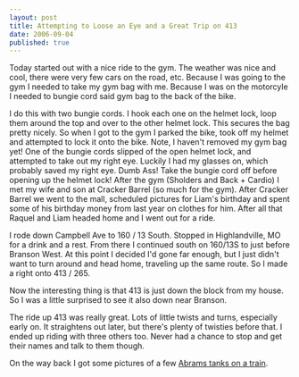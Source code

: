 ```yaml
---
layout: post
title: Attempting to Loose an Eye and a Great Trip on 413
date: 2006-09-04
published: true
---
```

Today started out with a nice ride to the gym. The weather was nice and cool, there were very few cars on the road, etc. Because I was going to the gym I needed to take my gym bag with me. Because I was on the motorcyle I needed to bungie cord said gym bag to the back of the bike.

I do this with two bungie cords. I hook each one on the helmet lock, loop them around the top and over to the other helmet lock. This secures the bag pretty nicely. So when I got to the gym I parked the bike, took off my helmet and attempted to lock it onto the bike. Note, I haven't removed my gym bag yet! One of the bungie cords slipped of the open helmet lock, and attempted to take out my right eye. Luckily I had my glasses on, which probably saved my right eye. Dumb Ass! Take the bungie cord off before opening up the helmet lock!
After the gym (Sholders and Back + Cardio) I met my wife and son at Cracker Barrel (so much for the gym). After Cracker Barrel we went to the mall, scheduled pictures for Liam's birthday and spent some of his birthday money from last year on clothes for him. After all that Raquel and Liam headed home and I went out for a ride.

I rode down Campbell Ave to 160 / 13 South. Stopped in Highlandville, MO for a drink and a rest. From there I continued south on 160/13S to just before Branson West. At this point I decided I'd gone far enough, but I just didn't want to turn around and head home, traveling up the same route. So I made a right onto 413 / 265.

Now the interesting thing is that 413 is just down the block from my house. So I was a little surprised to see it also down near Branson.

The ride up 413 was really great. Lots of little twists and turns, especially early on. It straightens out later, but there's plenty of twisties before that. I ended up riding with three others too. Never had a chance to stop and get their names and talk to them though.

On the way back I got some pictures of a few [Abrams tanks on a train](http://www.flickr.com/photos/freeformz/234482859).
